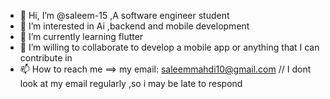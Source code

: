 - 👋 Hi, I’m @saleem-15 ,A software engineer student
- 👀 I’m interested in Ai ,backend and mobile development
- 🌱 I’m currently learning flutter
- 💞️ I’m willing to collaborate to develop a mobile app or anything that I can contribute in  
- 📫 How to reach me ==> my email: saleemmahdi10@gmail.com  // I dont look at my email regularly ,so i may be late to respond

<!---
saleem-15/saleem-15 is a ✨ special ✨ repository because its `README.md` (this file) appears on your GitHub profile.
You can click the Preview link to take a look at your changes.
--->
